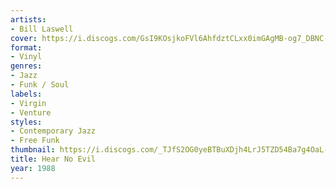 ```yaml
---
artists:
- Bill Laswell
cover: https://i.discogs.com/GsI9KOsjkoFVl6AhfdztCLxx0imGAgMB-og7_DBNC-I/rs:fit/g:sm/q:90/h:598/w:600/czM6Ly9kaXNjb2dz/LWRhdGFiYXNlLWlt/YWdlcy9SLTU5OTg2/MTMtMTY4MzE4MTYx/NS00ODY5LmpwZWc.jpeg
format:
- Vinyl
genres:
- Jazz
- Funk / Soul
labels:
- Virgin
- Venture
styles:
- Contemporary Jazz
- Free Funk
thumbnail: https://i.discogs.com/_TJfS2OG0yeBTBuXDjh4LrJ5TZD54Ba7g4OaL-bbWsQ/rs:fit/g:sm/q:40/h:150/w:150/czM6Ly9kaXNjb2dz/LWRhdGFiYXNlLWlt/YWdlcy9SLTU5OTg2/MTMtMTY4MzE4MTYx/NS00ODY5LmpwZWc.jpeg
title: Hear No Evil
year: 1988
---
```

